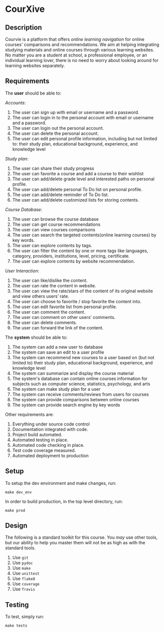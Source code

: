 # CourXive

## Description

Courvie is a platform that offers *online learning navigation* for online courses' comparisons and recommendations. We aim at helping integrating studying materials and online courses through various learning websites. No matter you are a student at school, a professional employee, or an individual learning lover, there is no need to worry about looking around for learning websites separately.

## Requirements

The **user** should be able to:

*Accounts*:
1. The user can sign up with email or username and a password.
2. The user can login in to the personal account with email or username and a password.
3. The user can login out the personal account.
4. The user can delete the personal account.
5. The user can edit personal profile information, including but not limited to: their study plan, educational background, experience, and knowledge level

*Study plan*:
1. The user can share their study progress
2. The user can favorite a course and add a course to their wishlist
3. The user can add/delete grade level and interested paths on personal profile.
4. The user can add/delete personal To Do list on personal profile.
5. The user can add/delete reminder of To Do list.
6. The user can add/delete customized lists for storing contents.

*Course Database*:
1. The user can browse the course database
2. The user can get course recommendations
3. The user can view courses comparisons 
4. The user can search the targeted contents(online learning courses) by key words.
5. The user can explore contents by tags.
6. The user can filter the content by one or more tags like languages, category, providers, institutions, level, pricing, certificate.
7. The user can explore contents by website recommendation. 

*User Interaction*:
1. The user can like/dislike the content.
2. The user can rate the content in website.
3. The user can view the rate/stars of the content of its original website and view others users’ rate.
4. The user can choose to favorite / stop favorite the content into.
5. The user can edit favorite list from personal profile.
6. The user can comment the content.
7. The user can comment on other users’ comments.
8. The user can delete comments.
9. The user can forward the link of the content.

The **system** should be able to:

1. The system can add a new user to database
2. The system can save an edit to a user profile
3. The system can recommend new courses to a user based on (but not limited to) their study plan, educational background, experience, and knowledge level
4. The system can summarize and display the course material
5. The system's database can contain online courses information for subjects such as computer science, statistics, psychology, and arts
6. The system can make study plan for a user
7. The system can receive comments/reviews from users for courses
8. The system can provide comparisons between online courses 
9. The system can provide search engine by key words

Other requirements are:

1. Everything under source code control
2. Documentation integrated with code.
3. Project build automated.
4. Automated testing in place.
5. Automated code checking in place.
6. Test code coverage measured.
7. Automated deployment to production

## Setup

To setup the dev environment and make changes, run:

`make dev_env`

In order to build production, in the top level directory, run:

`make prod`

## Design

The following is a standard toolkit for this course. You *may* use other tools,
but our ability to help you master them will not be as high as with the
standard tools.

1. Use `git`
2. Use `pydoc`
3. Use `make`
4. Use `unittest`
5. Use `flake8`
6. Use `coverage`
7. Use `Travis`

## Testing

To test, simply run: 

`make tests`
